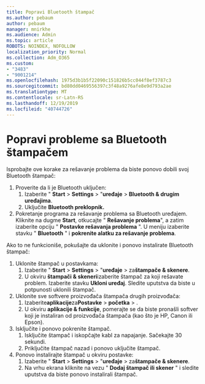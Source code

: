 ```yaml
---
title: Popravi Bluetooth štampač
ms.author: pebaum
author: pebaum
manager: mnirkhe
ms.audience: Admin
ms.topic: article
ROBOTS: NOINDEX, NOFOLLOW
localization_priority: Normal
ms.collection: Adm_O365
ms.custom:
- "3483"
- "9001214"
ms.openlocfilehash: 1975d3b1b5f22090c151826b5cc044f8ef3787c3
ms.sourcegitcommit: bd80dd0469556397c3f48a9276afe8e9d793a2ae
ms.translationtype: MT
ms.contentlocale: sr-Latn-RS
ms.lasthandoff: 12/19/2019
ms.locfileid: "40744726"
---
```

# <a name="fix-bluetooth-printer-connection-issues"></a>Popravi probleme sa Bluetooth štampačem

Isprobajte ove korake za rešavanje problema da biste ponovo dobili svoj Bluetooth štampač:


1. Proverite da li je Bluetooth uključen:
    1. Izaberite " **Start** > **Settings** > "**uređaje** > **Bluetooth & drugim uređajima**.
    2. Uključite **Bluetooth preklopnik.**
2. Pokretanje programa za rešavanje problema sa Bluetooth uređajem. <br>
    Kliknite na dugme **Start**, otkucajte " **Rešavanje problema**", a zatim izaberite opciju " **Postavke rešavanja problema** ". U meniju izaberite stavku " **Bluetooth** " i **pokrenite alatku za rešavanje problema**.

Ako to ne funkcioniše, pokušajte da uklonite i ponovo instalirate Bluetooth štampač:

1. Uklonite štampač u postavkama:
    1. Izaberite " **Start** > **Settings** > "**uređaje** > za**štampače & skenere**.
    2. U okviru **štampači & skeneri**izaberite štampač za koji rešavate problem. Izaberite stavku **Ukloni uređaj**. Sledite uputstva da biste u potpunosti uklonili štampač.
2. Uklonite sve softvere proizvođača štampača drugih proizvođača:
    1. Izaberite**aplikacije**za**Postavke** >  **početka** > .
    2. U okviru **aplikacije & funkcije**, pomerajte se da biste pronašli softver koji je instaliran od proizvođača štampača (kao što je HP, Canon ili Epson).
3. Isključite i ponovo pokrenite štampač.
   1. Isključite štampač i iskopčajte kabl za napajanje. Sačekajte 30 sekundi. 
   2. Priključite štampač nazad i ponovo uključite štampač.
4. Ponovo instalirajte štampač u okviru postavke:
    1. Izaberite " **Start** > **Settings** > "**uređaje** > za**štampače & skenere**.
    2. Na vrhu ekrana kliknite na vezu " **Dodaj štampač ili skener** " i sledite uputstva da biste ponovo instalirali štampač.
